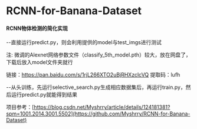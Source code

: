# RCNN-for-Banana-Dataset
#### RCNN物体检测的简化实现

--直接运行predict.py，则会利用提供的model与test_imgs进行测试

注: 微调的Alexnet网络参数文件（classify_5th_model.pth）较大，放在网盘了，下载后放入model文件夹就行

链接：https://pan.baidu.com/s/1rjL266XTO2uBjRHXzclcVQ 
提取码：lufh

--从头训练，先运行selective_search.py生成相应数据集后，再运行train.py，然后运行predict.py就能得到结果
  
项目参考：[https://blog.csdn.net/Myshrry/article/details/124181381?spm=1001.2014.3001.5502](https://github.com/Myshrry/RCNN-for-Banana-Dataset)
